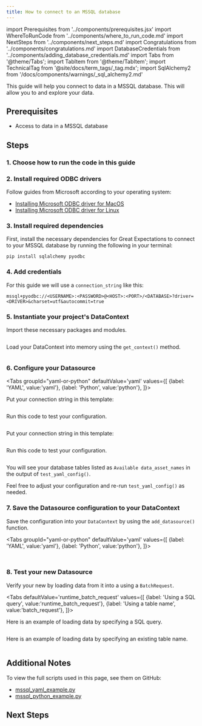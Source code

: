 ```yaml
---
title: How to connect to an MSSQL database
---
```

import Prerequisites from '../components/prerequisites.jsx'
import WhereToRunCode from '../components/where_to_run_code.md'
import NextSteps from '../components/next_steps.md'
import Congratulations from '../components/congratulations.md'
import DatabaseCredentials from '../components/adding_database_credentials.md'
import Tabs from '@theme/Tabs';
import TabItem from '@theme/TabItem';
import TechnicalTag from '@site/docs/term_tags/_tag.mdx';
import SqlAlchemy2 from '/docs/components/warnings/_sql_alchemy2.md'

This guide will help you connect to data in a MSSQL database.
This will allow you to <TechnicalTag tag="validation" text="Validate" /> and explore your data.

## Prerequisites

<Prerequisites>

- Access to data in a MSSQL database

</Prerequisites>

## Steps

### 1. Choose how to run the code in this guide

<WhereToRunCode />

### 2. Install required ODBC drivers

Follow guides from Microsoft according to your operating system:

- [Installing Microsoft ODBC driver for MacOS](https://docs.microsoft.com/en-us/sql/connect/odbc/linux-mac/install-microsoft-odbc-driver-sql-server-macos)
- [Installing Microsoft ODBC driver for Linux](https://docs.microsoft.com/en-us/sql/connect/odbc/linux-mac/installing-the-microsoft-odbc-driver-for-sql-server)

### 3. Install required dependencies

First, install the necessary dependencies for Great Expectations to connect to your MSSQL database by running the following in your terminal:

<SqlAlchemy2 />

```console
pip install sqlalchemy pyodbc
```

### 4. Add credentials

<DatabaseCredentials />

For this guide we will use a `connection_string` like this:

```
mssql+pyodbc://<USERNAME>:<PASSWORD>@<HOST>:<PORT>/<DATABASE>?driver=<DRIVER>&charset=utf&autocommit=true
```

### 5. Instantiate your project's DataContext

Import these necessary packages and modules.

```python name="tests/integration/docusaurus/connecting_to_your_data/database/mssql_yaml_example.py imports"
```

Load your DataContext into memory using the `get_context()` method.

```python name="tests/integration/docusaurus/connecting_to_your_data/database/mssql_yaml_example.py get_context"
```

### 6. Configure your Datasource

<Tabs
  groupId="yaml-or-python"
  defaultValue='yaml'
  values={[
  {label: 'YAML', value:'yaml'},
  {label: 'Python', value:'python'},
  ]}>

<TabItem value="yaml">

Put your connection string in this template:

```yaml name="tests/integration/docusaurus/connecting_to_your_data/database/mssql_yaml_example.py datasource config"
```

Run this code to test your configuration.

```python name="tests/integration/docusaurus/connecting_to_your_data/database/mssql_yaml_example.py test datasource config"
```

</TabItem>

<TabItem value="python">

Put your connection string in this template:

```python name="tests/integration/docusaurus/connecting_to_your_data/database/mssql_python_example.py datasource config"
```

Run this code to test your configuration.

```python name="tests/integration/docusaurus/connecting_to_your_data/database/mssql_python_example.py test datasource config"
```

</TabItem>

</Tabs>

You will see your database tables listed as `Available data_asset_names` in the output of `test_yaml_config()`.

Feel free to adjust your configuration and re-run `test_yaml_config()` as needed.

### 7. Save the Datasource configuration to your DataContext

Save the configuration into your `DataContext` by using the `add_datasource()` function.

<Tabs
  groupId="yaml-or-python"
  defaultValue='yaml'
  values={[
  {label: 'YAML', value:'yaml'},
  {label: 'Python', value:'python'},
  ]}>

<TabItem value="yaml">

```python name="tests/integration/docusaurus/connecting_to_your_data/database/mssql_yaml_example.py add datasource config"
```

</TabItem>

<TabItem value="python">

```python name="tests/integration/docusaurus/connecting_to_your_data/database/mssql_python_example.py add datasource config"
```

</TabItem>

</Tabs>

### 8. Test your new Datasource

Verify your new <TechnicalTag tag="datasource" text="Datasource" /> by loading data from it into a <TechnicalTag tag="validator" text="Validator" /> using a `BatchRequest`.

<Tabs
  defaultValue='runtime_batch_request'
  values={[
  {label: 'Using a SQL query', value:'runtime_batch_request'},
  {label: 'Using a table name', value:'batch_request'},
  ]}>

<TabItem value="runtime_batch_request">

Here is an example of loading data by specifying a SQL query.

```python name="tests/integration/docusaurus/connecting_to_your_data/database/mssql_yaml_example.py load data with query"
```

</TabItem>

<TabItem value="batch_request">

Here is an example of loading data by specifying an existing table name.

```python name="tests/integration/docusaurus/connecting_to_your_data/database/mssql_yaml_example.py load data with table name"
```

</TabItem>

</Tabs>

<Congratulations />

## Additional Notes

To view the full scripts used in this page, see them on GitHub:

- [mssql_yaml_example.py](https://github.com/great-expectations/great_expectations/blob/develop/tests/integration/docusaurus/connecting_to_your_data/database/mssql_yaml_example.py)
- [mssql_python_example.py](https://github.com/great-expectations/great_expectations/blob/develop/tests/integration/docusaurus/connecting_to_your_data/database/mssql_python_example.py)

## Next Steps

<NextSteps />
